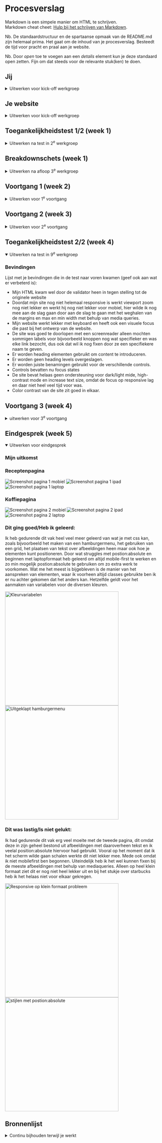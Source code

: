 # Procesverslag
Markdown is een simpele manier om HTML te schrijven.  
Markdown cheat cheet: [Hulp bij het schrijven van Markdown](https://github.com/adam-p/markdown-here/wiki/Markdown-Cheatsheet).

Nb. De standaardstructuur en de spartaanse opmaak van de README.md zijn helemaal prima. Het gaat om de inhoud van je procesverslag. Besteedt de tijd voor pracht en praal aan je website.

Nb. Door *open* toe te voegen aan een *details* element kun je deze standaard open zetten. Fijn om dat steeds voor de relevante stuk(ken) te doen.


## Jij

<details>
  <summary>Uitwerken voor kick-off werkgroep</summary>

  ### Auteur:
  Elles Epskamp

  #### Je startniveau:
  Rood

  #### Je focus:
  Helemaal responsive
 
</details>





## Je website

<details>
  <summary>Uitwerken voor kick-off werkgroep</summary>

  ### Je opdracht:
  https://www.starbucksathome.com/nl/

  #### Screenshot(s) van de eerste pagina (small screen): 
  Recepten 
  <img src="readme-images/SSReceptenpagina.png" width="375px" alt="Receptenpagina">

  #### Screenshot(s) van de tweede pagina (small screen):
  Over koffie 
  <img src="readme-images/SSOverkoffiepagina.png" width="375px" alt="Over koffie pagina">
 
</details>





## Toegankelijkheidstest 1/2 (week 1)

<details>
  <summary>Uitwerken na test in 2<sup>e</sup> werkgroep</summary>

  ### Bevindingen Screenreader
  Als je de voiceover functie op je macbook gebruikt loop je tegen een aantal dingen aan. Zo merk je meteen dat je heel wat uitleg nodig hebt om uberhaupt te weten hoe je de voiceover moet gebruiken. Er zijn namelijk heel veel opties binnen het gebruiken van voiceover. De toetsen zijn moeilijk om met je handen eenvoudig bij te kunnen komen. Het vereist dus best wel wat training om de screenreader onder controle te kunnen krijgen. Ik heb er thuis na de les nog even voor gezeten om het echt te kunnen begrijpen, want je hebt echt je koppie erbij nodig. Ook raad ik echt aan om de screenreader in je eigentaal te zetten als je ook websites in die taal gebruikt want anders wordt het nog gecompliceerder.

  Ik heb uiteindelijk met de screenreader de starbucksathome receptenpagina en overkoffie doorlopen met de screenreader. Hierbij vielen een aantal dingen op. Allereerst werden er heel veel linkjes gebruikt, waardoor je niet echt snel door de website heen kon navigeren. Vooral de filteropties van wat soort koffie je zou willen maken duurde lang om doorheen te komen, omdat alle opties werden benoemd. Verder viel me op dat de afbeeldingen erg matige alternatieve teksten hebben, je kan er niet heel veel uithalen bij de meeste afbeeldingen. Na het doorlopen van de site met de voiceover heb ik gebruik gemaakt van de rotor om de headings en de linkjes op de website te doorlopen, daar heb ik de volgende bevindingen uit verkregen.

  Bij het doorlopen van de headings viel me op dat het er veel minder waren dan dat ik zelf zou gebruiken, het is nu moeilijk om de structuur van de site te snappen en per section door de site heen te lopen. Ook hadden sommige headings niet echt specifieke namen, dus wist je niet altijd even goed wat je kon verwachten. Op de over koffie pagina was maar 1 heading te vinden, dus die pagina is helemaal lastig om met een screenreader doorheen te komen.

  Ook bij het doorlopen van linkjes op de website zijn me een aantal dingen opgevallen. De site bevat erg veel linkjes, als je daar allemaal doorheen moet ben je echt wel even bezig. De linkjes van de site werken daarnaast ook niet helemaal lekker, want sommige zijn zo algemeen verwoord dat je echt niet weet wat je kan verwachten als je naar het linkje heen navigeert. Denk bijvoorbeeld aan socials → welke social hebben ze het over of lees meer → waar is meer over te lezen

  Samenvattend, deze site kan nog veel verbeteringen gebruiken voor de gebruikers van een screenreader, zodat deze makkelijker door de site heen kunnen navigeren en hun doel kunnen bereiken.

  ### Bevindingen WCAG checklist
  Naast het gebruiken van een screenreader hebben we ook een WCAG checklist doorlopen om te kijken hoe toegankelijk de website is die we gaan gebruiken voor de opdracht. Hier zijn ook een aantal bevindingen uit gehaald.

  Op zich zou je kunnen zeggen dat de website redelijk voldeed aan de WCAG checklist, maar er is zeker ook nog veel ruimte voor verbetering, terwijl ik dat van te voren niet echt had bedacht. Soms zijn categorien bijvoorbeeld onduidelijk geformuleerd of gaat het niet goed met het child element ten opzichte van de parent. Ook heb ik gemerkt dat de site soms niet helemaal lekker navigeert als je er met het keyboard door heen gaat, de volgorde van het navigeren is soms erg onlogisch. De site werkt wel erg goed op mobiel, schaalt bijvoorbeeld goed mee. Een groot winstpuntje zou zijn om meer headings te gebruiken en geen heading levels te skippen, want nu had je op een pagina bijvoorbeeld alleen een h1 of alleen een h1 en dan vervolgens een h3. Het gaat ook nog niet altijd even lekker met de alternatieve teksten onder afbeeldingen, of ze zeggen niet veel nuttigs over de getoonde afbeelding of er zijn decoratieve afbeeldingen die wel alt-tekst bevatten terwijl dit overbodig is. Vooral de controls kunnen nog aandacht gebruiken, zo zijn er niet altijd states zichtbaar van bijvoorbeeld knoppen of kan je geen onderdelen overslaan, het is ook niet altijd even duidelijk wanneer er een nieuw venster zal openen als er op een bepaalde link wordt geklikt. De site ondersteund geen dark mode en de blokken om de verschillende recepten vallen weg als je de site bekijkt in grijstinten, dit is erg onhandig als je een bepaald recept beter wilt bekijken. Het kleurcontrast van de site zit wel goed. 

  Kortom de site heeft zeker een aantal sterke punten, maar er is ook nog ruimte voor verbetering die ik zou kunnen gebruiken als ik de site ga namaken.
  
</details>





## Breakdownschets (week 1)

<details>
  <summary>Uitwerken na afloop 3<sup>e</sup> werkgroep</summary>

  ### De hele pagina - recepten: 
  <img src="readme-images/BreakdownKoffieGeheel.png" width="375px" alt="Breakdown van de hele recepten pagina">

  ### Dynamisch deel: 
  <img src="readme-images/BreakdownDynaRec.png" width="375px" alt="Breakdown van een dynamische verfijning van de zoekopdracht">

  ### De hele pagina - over koffie: 
  <img src="readme-images/BreakdownKoffieGeheel.png" width="375px" alt="Breakdown van de hele pagina">

  ### Dynamisch deel: 
  <img src="readme-images/BreakdownDynaKoffie.png" width="375px" alt="Breakdown van een dynamische slider">

</details>





## Voortgang 1 (week 2)

<details>
  <summary>Uitwerken voor 1<sup>e</sup> voortgang</summary>

  ### Stand van zaken
  Het opzetten van de html ging best soepel en stond ook best wel snel. Bij het werken aan de css ontstonden hier en daar wel wat moeilijkheden. Zo vond ik het lastig om te werken zonder classes, omdat ik nu erg vast liep met het feit dat je twee html pagina's hebt en toch apart elementen wil aanroepen zonder dat deze elementen voor beide pagina's wordt aangepast. Ook vond ik het lastig om de background voor de intro van de receptenpagina lekker uitgelijnd te krijgen. Ik wil de tekst namelijk graag links hebben en de afbeelding rechts maar dat gaat niet zo makkelijk als ik had gehoopt. Ook kreeg ik het logo niet lekker in het midden van mijn header, terwijl alle margins en paddings naar mijn idee wel goed stonden.

  Uiteindelijk heb ik de tekst links uitgelijnd gekregen en de afbeelding naar rechts, maar het logo in het midden van de pagina is nog niet helemaal lekker gelukt. Ook heb ik bij de intro van mijn receptenpagina het probleem dat het vlak met de elementen niet helemaal lekker meeschaald naar kleiner formaat. En weet ik niet helemaal hoe ik mijn koffie's het beste kan gaan kaderen naast natuurlijk het gebruiken van een grid.

  ### Screenshots voor de ondersteuning
  <img src="readme-images/VG1.1.png" width="375px" alt="Screenshot bovenste deel receptenpagina">
  <img src="readme-images/VG1.2.png" width="375px" alt="Screenshot meeschalen intro werkt niet lekker">
  <img src="readme-images/VG1.3.png" width="375px" alt="Screenshot van huidige status koffie kadering">
  <img src="readme-images/VG1.3b.png" width="375px" alt="Screenshot van hoe ik de koffie's wil kaderen">

  ### Agenda voor meeting 14 september
  Groepje B2

  | S1 Amber                | S2 Rhania                   | S3 Sophie                    | S4 Elles
  | ---                     | ---                         | ---                          | ---              
  | - Het schalen van tekst | - Het gebruiken van flexbox | - Het gebruiken van flexbox  | - Het plaatsen van het logo in het midden van de pagina
  | - Selectoren css        |                             |                              | - Het meeschalen van de intro naar kleiner formaat
  |                         |                             |                              | - Kaderen van de koffie's in een grid

  Samenvattend
  - Schalen naar kleiner formaat tekst en tekst+afbeelding
  - Flexbox
  - Uitlijnen met flexbox
  - Responsive
  - Css selectors
  - Elementen samenzetten in een vakje van een grid

  ### Verslag van meeting

  - Goed de sections, articles gebruikt
  - Html ziet er strak uit
  - Section: gebruiken voor een groep, article: iets eruit halen
  - Gebruik van figures is niet echt nodig
  - Zet de header eventueel in een grid

</details>





## Voortgang 2 (week 3)

<details>
  <summary>Uitwerken voor 2<sup>e</sup> voortgang</summary>

  ### Stand van zaken
  Het afmaken van de eerste pagina met css ging erg goed na de werkgroep, heb in het weekend veel gedaan kunnen krijgen waardoor ik de eerste pagina zo goed als af heb kunnen krijgen, dus daar ben ik erg blij mee. Wel was het werken aan de tweede pagina best lastig af en toe. Het maken van de sliders ging bijvoorbeeld niet in een keer helemaal goed, doordat de h3 die hierbij hoorde niet deed wat ik wilde doen. Ik had op de tweede pagina wel vaker problemen met de plaatsing van de h3 en hoop door dit voortgangsgesprek dit eenvoudiger te kunnen oplossen. De tweede pagina is nu voor 1/3 af en hoop hem dit weekend met behulp van deze voortgang op de javascript na af te hebben.

  ### Screenshots voor de ondersteuning
  <img src="readme-images/VG2.1.png" width="375px" alt="Screenshot section 2">
  <img src="readme-images/VG2.1b.png" width="375px" alt="Screenshot section 6">
  <img src="readme-images/VG2.2.png" width="375px" alt="Screenshot section duurzaamheid">

  ### Agenda voor meeting 21 september
  Groepje B2

  | S1 Amber                              | S2 Rhania                   | S3 Sophie                    | S4 Elles
  | ---                                   | ---                         | ---                          | ---              
  | - Knoppen centreren en goede positie  | - Uitklapmenu               | - Uitklapmenu gehele pagina  | - Grid van twee blokken met heading erboven
  | - Gebruik sections/article            | - Website responsive        |                              | - Linkjes href #
  | - Carrousel vereenvoudigen            |                             |                              | - Schalen klein scherm
  |                                       |                             |                              | - Uitlijning section 2,6 -> specifiek
  |                                       |                             |                              | - Css reset page 2 mogelijk? 

  Samenvattend
  - Grid van twee blokken en heading erboven
  - Linkjes href
  - Schalen klein scherm, website responsive
  - Uitklapmenu
  - Positionering knoppen
  - Gebruik sections/articles
  - Eenvoudige carrousel

  ### Verslag van meeting
  - em voor tekst, plaatje %
  - flex: wrap als ze op mobiel onder elkaar moeten
  - geen thematische groepering → div
  - Section: groep thematische content, styling mag je div gebruiken
  - Kijk echt waar sections echt relevant zijn
  - Bijsnijden: overflow hidden misschien bij 2e pagina header
  - Linkjes allemaal naar de andere pagina linken
  - Of een button of een link, nooit allebei, stijl desnoods a als een button
  - Styling met divs voor bijvoorbeeld twee elementen naast elkaar -> geen sections dus

</details>





## Toegankelijkheidstest 2/2 (week 4)

<details open>
  <summary>Uitwerken na test in 9<sup>e</sup> werkgroep</summary>

  ### Bevindingen
  Lijst met je bevindingen die in de test naar voren kwamen (geef ook aan wat er verbeterd is):
  -  Mijn HTML kwam wel door de validator heen in tegen stelling tot de originele website
  - Doordat mijn site nog niet helemaal responsive is werkt viewport zoom nog niet lekker en werkt hij nog niet lekker voor mobiel, hier wilde ik nog mee aan de slag gaan door aan de slag te gaan met het weghalen van de margins en max en min width met behulp van media queries.
  - Mijn website werkt lekker met keyboard en heeft ook een visuele focus die past bij het ontwerp van de website.
  - De site was goed te doorlopen met een screenreader alleen mochten sommigen labels voor bijvoorbeeld knoppen nog wat specifieker en was elke link bezocht, dus ook dat wil ik nog fixen door ze een specifiekere naam te geven.
  - Er worden heading elementen gebruikt om content te introduceren.
  - Er worden geen heading levels overgeslagen.
  - Er worden juiste benamingen gebruikt voor de verschillende controls.
  - Controls bevatten nu focus states
  - De site bevat helaas geen ondersteuning voor dark/light mide, high-contrast mode en increase text size, omdat de focus op responsive lag en daar niet heel veel tijd voor was.
  - Color contrast van de site zit goed in elkaar.
</details>





## Voortgang 3 (week 4)

<details>
  <summary>uitwerken voor 3<sup>e</sup> voortgang</summary>

  ### Stand van zaken
  hier dit ging goed & dit was lastig (neem ook screenshots op van delen van je website en code)


  ### Agenda voor meeting
  samen met je groepje opstellen

  Student 1 Amber
  - Waar kan ik px gebruiken en waar em voor gebruiken?
  - Hoe voeg je captions en transcript toe?

  Student 2 Rhania
  - Menu transitie scherm inkomen

  Student 3 Sophie
  - Menu transitie scherm inkomen
  
  Student 4 Elles
  - Responsive maken met betrekking tot margins
  - Werken met mediaqueries, voor de diverse schermformaten
  - Sections juist gebruikt, of meer divjes
  - Articles juist toegepast

  Samenvattend
  - Px vs em
  - Captions en transcript
  - Responsive margins
  - Mediaqueries
  - Sections vs divjes
  - Articles gebruik


  ### Verslag van meeting
  - Margins kan je gewoon gebruiken om responsive te maken
  - Media queries kan je gebruiken op het moment dat de site stuk gaat, verder voor het responsive maken gebruiken
  - Toepassing sections en articles terug te vinden in foto teamskanaal
  - Volgende keer mobile first beginnen, is net iets makkelijker
  - Volgende stap: responsive maken en regels javascript toevoegen
</details>





## Eindgesprek (week 5)

<details open>
  <summary>Uitwerken voor eindgesprek</summary>

  ### Mijn uitkomst
  ### Receptenpagina
  <img src="readme-images/SSpagina1mobile.png" width="auto" alt="Screenshot pagina 1 mobiel">
  <img src="readme-images/SSpagina1ipad.png" width="auto" alt="Screenshot pagina 1 ipad">
  <img src="readme-images/SSpagina1laptop.png" width="auto" alt="Screenshot pagina 1 laptop">

  ### Koffiepagina
  <img src="readme-images/SSpagina2mobile.png" width="auto" alt="Screenshot pagina 2 mobiel">
  <img src="readme-images/SSpagina2ipad.png" width="auto" alt="Screenshot pagina 2 ipad">
  <img src="readme-images/SSpagina2laptop.png" width="auto" alt="Screenshot pagina 2 laptop">


  ### Dit ging goed/Heb ik geleerd: 
  Ik heb gedurende dit vak heel veel meer geleerd van wat je met css kan, zoals bijvoorbeeld het maken van een hamburgermenu, het gebruiken van een grid, het plaatsen van tekst over afbeeldingen heen maar ook hoe je elementen kunt positioneren. Door wat struggles met postion:absolute en beginnen met laptopformaat heb geleerd om altijd mobile-first te werken en zo min mogelijk postion:absolute te gebruiken om zo extra werk te voorkomen. Wat me het meest is bijgebleven is de manier van het aanspreken van elementen, waar ik voorheen altijd classes gebruikte ben ik er nu achter gekomen dat het anders kan. Hetzelfde geldt voor het aanmaken van variabelen voor de diversen kleuren.

  <img src="readme-images/Hamburgermenu.png" width="375px" alt="Kleurvariabelen">
  <img src="readme-images/Kleurvariabelen.png" width="375px" alt="Uitgeklapt hamburgermenu">


  ### Dit was lastig/Is niet gelukt:
  Ik had gedurende dit vak erg veel moeite met de tweede pagina, dit omdat deze in zijn geheel bestond uit afbeeldingen met daaroverheen tekst en ik veelal position:absolute hiervoor had gebruikt. Vooral op het moment dat ik het scherm wilde gaan schalen werkte dit niet lekker mee. Mede ook omdat ik niet mobilefirst ben begonnen. Uiteindelijk heb ik het wel kunnen fixen bij de meeste afbeeldingen met behulp van mediaqueries. Alleen op heel klein formaat ziet dit er nog niet heel lekker uit en bij het stukje over starbucks heb ik het helaas niet voor elkaar gekregen.

  <img src="readme-images/Watkonerbeter.png" width="375px" alt="Responsive op klein formaat probleem">
  <img src="readme-images/Stijlenmetpostionabsolute.png" width="375px" alt="stijlen met postion:absolute">
</details>





## Bronnenlijst

<details>
  <summary>Continu bijhouden terwijl je werkt</summary>

  - W3schools.com. (2023). *CSS background-image property*. [online] Available at: https://www.w3schools.com/cssref/pr_background-image.php [Accessed 12 Sep. 2023].
  - Imagecolorpicker.com. (2022). *👍 Color Picker online | HEX Color Picker | HTML Color Picker*. [online] Available at: https://imagecolorpicker.com/en [Accessed 12 Sep. 2023].
  - Fontke.com. (2020). Lander Grande Font Download,Lander Grande Regular Font Download,LanderGrande-Regular Font Download|Lander Grande Regular 1.000;Lander Font Download-OTF Font/Uncategorized Font-Fontke.com For Mobile. [online] Available at: https://eng.m.fontke.com/font/162053989/download/ [Accessed 12 Sep. 2023].
  - BestFonts.pro. (2022). *Font SoDo Sans: download and install for free.* [online] Available at: https://en.bestfonts.pro/font/download/6328c84e6c15c1f2b8168fb6 [Accessed 12 Sep. 2023].
  - https://www.facebook.com/flaticon (2020). *Search Icon - 3031293*. [online] Flaticon. Available at: https://www.flaticon.com/free-icon/search_3031293?k=1694865872212&log-in=google [Accessed 16 Sep. 2023].
  - W3schools.com. (2023). *CSS Layout - The position Property*. [online] Available at: https://www.w3schools.com/css/css_positioning.asp [Accessed 16 Sep. 2023].
  - [Css-tricks.com](http://css-tricks.com/). (2023). Available at: https://css-tricks.com/wp-content/uploads/2022/02/css-flexbox-poster.png [Accessed 19 Sep. 2023].
  - Mozilla.org. (2023). *@font-face - CSS: Cascading Style Sheets | MDN*. [online] Available at: https://developer.mozilla.org/en-US/docs/Web/CSS/@font-face [Accessed 24 Sep. 2023].
  - Mozilla.org. (2023). *scale() - CSS: Cascading Style Sheets | MDN*. [online] Available at: https://developer.mozilla.org/en-US/docs/Web/CSS/transform-function/scale [Accessed 27 Sep. 2023].
  - Fontawesomeicons.com. (2023). *ionicons-v5-j*. [online] Available at: https://fontawesomeicons.com/svg/icons/menu-hamburger [Accessed 1 Oct. 2023].
  - Icons8 (2023). *Google Web Search*. [online] Icons8.com. Available at: https://icons8.com/icons/set/search-button [Accessed 1 Oct. 2023].
  - CodePen. (2023). *FED 23/24 - JS 3-stap - Oefening 2 - responsive 2-buttons hamburger - uitwerking*. [online] Available at: https://codepen.io/shooft/live/MWZYoqa [Accessed 4 Oct. 2023].
  - Icons8.com. (2023). *Download 1,316,800 free icons (SVG, PNG)*. [online] Available at: https://icons8.com/icons [Accessed 4 Oct. 2023].

</details>